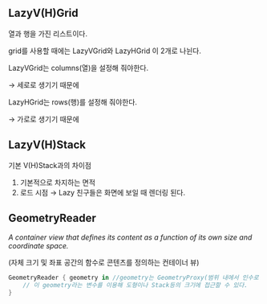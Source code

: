 ## LazyV(H)Grid

열과 행을 가진 리스트이다.

grid를 사용할 때에는 LazyVGrid와 LazyHGrid 이 2개로 나뉜다.

LazyVGrid는 columns(열)을 설정해 줘야한다.

→ 세로로 생기기 때문에

LazyHGrid는 rows(행)를 설정해 줘야한다.

→ 가로로 생기기 때문에

## LazyV(H)Stack

기본 V(H)Stack과의 차이점

1. 기본적으로 차지하는 면적
2. 로드 시점 → Lazy 친구들은 화면에 보일 때 렌더링 된다.

## GeometryReader

*A container view that defines its content as a function of its own size and coordinate space.*

(자체 크기 및 좌표 공간의 함수로 콘텐츠를 정의하는 컨테이너 뷰)

```swift
GeometryReader { geometry in //geometry는 GeometryProxy(범위 내에서 인수로 사용 가능)
	// 이 geometry라는 변수를 이용해 도형이나 Stack등의 크기에 접근할 수 있다.
}
```